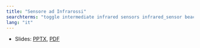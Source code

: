 ```yaml
---
title: "Sensore ad Infrarossi"
searchterms: "toggle intermediate infrared sensors infrared_sensor beacon remote remote_control"
lang: "it"
---
```

 <ul>
 <li class="ng-binding">Slides:
 <a href="translations/it/intermediate/Sensore ad Infrarossi.pptx">PPTX</a>,
 <a href="translations/it/intermediate/Sensore ad Infrarossi.pdf">PDF</a>
 </li>
 </ul>
